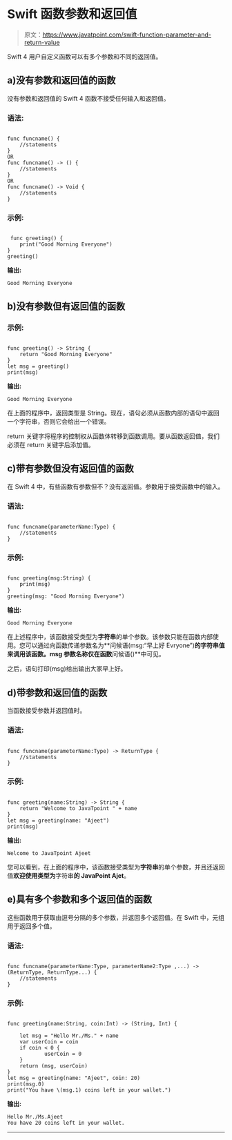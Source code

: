 # Swift 函数参数和返回值

> 原文：<https://www.javatpoint.com/swift-function-parameter-and-return-value>

Swift 4 用户自定义函数可以有多个参数和不同的返回值。

## a)没有参数和返回值的函数

没有参数和返回值的 Swift 4 函数不接受任何输入和返回值。

### 语法:

```

func funcname() {
    //statements
}
OR
func funcname() -> () {
    //statements
}
OR
func funcname() -> Void {
    //statements
}

```

### 示例:

```

 func greeting() {
    print("Good Morning Everyone")
}
greeting()

```

**输出:**

```
Good Morning Everyone

```

## b)没有参数但有返回值的函数

### 示例:

```

func greeting() -> String {
    return "Good Morning Everyone"
}
let msg = greeting()
print(msg)

```

**输出:**

```
Good Morning Everyone

```

在上面的程序中，返回类型是 String。现在，语句必须从函数内部的语句中返回一个字符串，否则它会给出一个错误。

return 关键字将程序的控制权从函数体转移到函数调用。要从函数返回值，我们必须在 return 关键字后添加值。

## c)带有参数但没有返回值的函数

在 Swift 4 中，有些函数有参数但不？没有返回值。参数用于接受函数中的输入。

### 语法:

```

func funcname(parameterName:Type) {
    //statements
}

```

### 示例:

```

func greeting(msg:String) {
    print(msg)
}
greeting(msg: "Good Morning Everyone")

```

**输出:**

```
Good Morning Everyone

```

在上述程序中，该函数接受类型为**字符串**的单个参数。该参数只能在函数内部使用。您可以通过向函数传递参数名为**问候语(msg:“早上好 Evryone”)**的字符串值来调用该函数。msg 参数名称仅在函数**问候语()**中可见。

之后，语句打印(msg)给出输出大家早上好。

## d)带参数和返回值的函数

当函数接受参数并返回值时。

### 语法:

```

func funcname(parameterName:Type) -> ReturnType {
    //statements
}

```

### 示例:

```

func greeting(name:String) -> String {
    return "Welcome to JavaTpoint " + name
}
let msg = greeting(name: "Ajeet")
print(msg)

```

**输出:**

```
Welcome to JavaTpoint Ajeet

```

您可以看到，在上面的程序中，该函数接受类型为**字符串**的单个参数，并且还返回值**欢迎使用类型为**字符串**的 JavaPoint Ajet**。

## e)具有多个参数和多个返回值的函数

这些函数用于获取由逗号分隔的多个参数，并返回多个返回值。在 Swift 中，元组用于返回多个值。

### 语法:

```

func funcname(parameterName:Type, parameterName2:Type ,...) -> (ReturnType, ReturnType...) {
    //statements
} 

```

### 示例:

```

func greeting(name:String, coin:Int) -> (String, Int) {

    let msg = "Hello Mr./Ms." + name
    var userCoin = coin
    if coin < 0 {
            userCoin = 0
    }
    return (msg, userCoin)
}
let msg = greeting(name: "Ajeet", coin: 20)
print(msg.0)
print("You have \(msg.1) coins left in your wallet.")

```

**输出:**

```
Hello Mr./Ms.Ajeet
You have 20 coins left in your wallet.

```

* * *